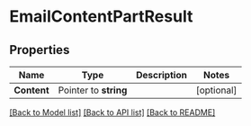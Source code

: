 # EmailContentPartResult

## Properties

Name | Type | Description | Notes
------------ | ------------- | ------------- | -------------
**Content** | Pointer to **string** |  | [optional] 

[[Back to Model list]](../README#documentation-for-models) [[Back to API list]](../README#documentation-for-api-endpoints) [[Back to README]](../README)


